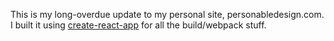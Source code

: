 This is my long-overdue update to my personal site, personabledesign.com. I built it
using [create-react-app](https://github.com/facebook/create-react-app) for all the build/webpack stuff.
